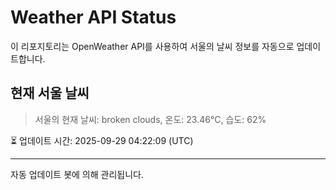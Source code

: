 
# Weather API Status

이 리포지토리는 OpenWeather API를 사용하여 서울의 날씨 정보를 자동으로 업데이트합니다.

## 현재 서울 날씨
> 서울의 현재 날씨: broken clouds, 온도: 23.46°C, 습도: 62%

⏳ 업데이트 시간: 2025-09-29 04:22:09 (UTC)

---
자동 업데이트 봇에 의해 관리됩니다.
